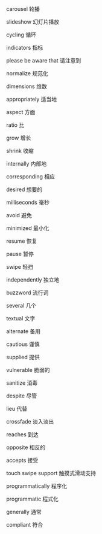carousel 轮播

slideshow 幻灯片播放

cycling 循环

indicators 指标

please be aware that 请注意到

normalize 规范化

dimensions 维数

appropriately 适当地

aspect 方面

ratio 比

grow 增长

shrink 收缩

internally 内部地

corresponding 相应

desired 想要的

milliseconds 毫秒

avoid 避免

minimized 最小化

resume 恢复

pause 暂停

swipe 轻扫

independently 独立地

buzzword 流行词

several 几个

textual 文字

alternate 备用

cautious 谨慎

supplied 提供

vulnerable 脆弱的

sanitize 消毒

despite 尽管

lieu 代替

crossfade 淡入淡出

reaches 到达

opposite 相反的

accepts 接受

touch swipe support 触摸式滑动支持

programmatically 程序化

programmatic 程式化

generally 通常

compliant 符合


